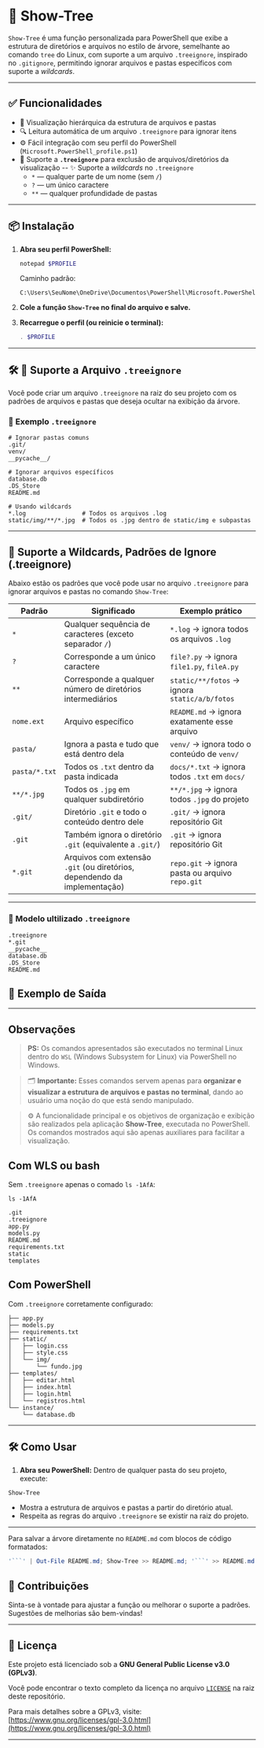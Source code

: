 # 📁 Show-Tree

`Show-Tree` é uma função personalizada para PowerShell que exibe a estrutura de diretórios e arquivos no estilo de árvore, semelhante ao comando `tree` do Linux, com suporte a um arquivo `.treeignore`, inspirado no `.gitignore`, permitindo ignorar arquivos e pastas específicos com suporte a *wildcards*.

---

## ✅ Funcionalidades

- 📂 Visualização hierárquica da estrutura de arquivos e pastas
- 🔍 Leitura automática de um arquivo `.treeignore` para ignorar itens
- ⚙️ Fácil integração com seu perfil do PowerShell (`Microsoft.PowerShell_profile.ps1`)
- 📄 Suporte a **`.treeignore`** para exclusão de arquivos/diretórios da visualização
-- ✨ Suporte a *wildcards* no `.treeignore`
  - `*` — qualquer parte de um nome (sem `/`)
  - `?` — um único caractere
  - `**` — qualquer profundidade de pastas

---

## 📦 Instalação

1. **Abra seu perfil PowerShell:**

   ```powershell
   notepad $PROFILE
   ```

   Caminho padrão:
   ```
   C:\Users\SeuNome\OneDrive\Documentos\PowerShell\Microsoft.PowerShell_profile.ps1
   ```

2. **Cole a função `Show-Tree` no final do arquivo e salve.**

3. **Recarregue o perfil (ou reinicie o terminal):**

   ```powershell
   . $PROFILE
   ```

---


## 🛠️ 📄  Suporte a Arquivo `.treeignore`

Você pode criar um arquivo `.treeignore` na raiz do seu projeto com os padrões de arquivos e pastas que deseja ocultar na exibição da árvore.

### 🔹 Exemplo `.treeignore`

```plaintext
# Ignorar pastas comuns
.git/
venv/
__pycache__/

# Ignorar arquivos específicos
database.db
.DS_Store
README.md

# Usando wildcards
*.log                # Todos os arquivos .log
static/img/**/*.jpg  # Todos os .jpg dentro de static/img e subpastas
```

---

## 🔎 Suporte a Wildcards, Padrões de Ignore (.treeignore)


Abaixo estão os padrões que você pode usar no arquivo `.treeignore` para ignorar arquivos e pastas no comando `Show-Tree`:

| Padrão          | Significado                                                | Exemplo prático                                 |
|-----------------|------------------------------------------------------------|--------------------------------------------------|
| `*`             | Qualquer sequência de caracteres (exceto separador `/`)    | `*.log` → ignora todos os arquivos `.log`        |
| `?`             | Corresponde a um único caractere                           | `file?.py` → ignora `file1.py`, `fileA.py`       |
| `**`            | Corresponde a qualquer número de diretórios intermediários | `static/**/fotos` → ignora `static/a/b/fotos`    |
| `nome.ext`      | Arquivo específico                                         | `README.md` → ignora exatamente esse arquivo     |
| `pasta/`        | Ignora a pasta e tudo que está dentro dela                | `venv/` → ignora todo o conteúdo de `venv/`      |
| `pasta/*.txt`   | Todos os `.txt` dentro da pasta indicada                   | `docs/*.txt` → ignora todos `.txt` em `docs/`    |
| `**/*.jpg`      | Todos os `.jpg` em qualquer subdiretório                   | `**/*.jpg` → ignora todos `.jpg` do projeto      |
| `.git/`         | Diretório `.git` e todo o conteúdo dentro dele             | `.git/` → ignora repositório Git                 |
| `.git`          | Também ignora o diretório `.git` (equivalente a `.git/`)   | `.git` → ignora repositório Git                  |
| `*.git`         | Arquivos com extensão `.git` (ou diretórios, dependendo da implementação) | `repo.git` → ignora pasta ou arquivo `repo.git` |




---

### 🔹 Modelo ultilizado `.treeignore`

```
.treeignore
*.git
__pycache__
database.db
.DS_Store
README.md
```

## 📂 Exemplo de Saída



---

## Observações

> **PS:** Os comandos apresentados são executados no terminal Linux dentro do `WSL` (Windows Subsystem for Linux) via PowerShell no Windows.

> 🗂️ **Importante:** Esses comandos servem apenas para **organizar e visualizar a estrutura de arquivos e pastas no terminal**, dando ao usuário uma noção do que está sendo manipulado.

> ⚙️ A funcionalidade principal e os objetivos de organização e exibição são realizados pela aplicação **Show-Tree**, executada no PowerShell. Os comandos mostrados aqui são apenas auxiliares para facilitar a visualização.

## Com WLS ou bash
Sem `.treeignore` apenas o comado `ls -1AfA`:
```
ls -1AfA
```
```
.git
.treeignore
app.py
models.py
README.md
requirements.txt
static
templates
```
## Com PowerShell
Com `.treeignore` corretamente configurado:

```
├── app.py
├── models.py
├── requirements.txt
├── static/
│   ├── login.css
│   ├── style.css
│   └── img/
│       └── fundo.jpg
├── templates/
│   ├── editar.html
│   ├── index.html
│   ├── login.html
│   └── registros.html
└── instance/
    └── database.db
```


---

## 🛠️ Como Usar

1. **Abra seu PowerShell:** Dentro de qualquer pasta do seu projeto, execute:

```powershell
Show-Tree
```
- Mostra a estrutura de arquivos e pastas a partir do diretório atual.
- Respeita as regras do arquivo `.treeignore` se existir na raiz do projeto.
---
Para salvar a árvore diretamente no `README.md` com blocos de código formatados:

```powershell
'```' | Out-File README.md; Show-Tree >> README.md; '```' >> README.md
```

## 🤝 Contribuições

Sinta-se à vontade para ajustar a função ou melhorar o suporte a padrões. Sugestões de melhorias são bem-vindas!

---

## 📄 Licença

Este projeto está licenciado sob a **GNU General Public License v3.0 (GPLv3)**.

Você pode encontrar o texto completo da licença no arquivo [`LICENSE`](./LICENSE) na raiz deste repositório.

Para mais detalhes sobre a GPLv3, visite: [https://www.gnu.org/licenses/gpl-3.0.html](https://www.gnu.org/licenses/gpl-3.0.html)

---
